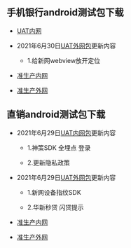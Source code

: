 ## 手机银行android测试包下载

+ [UAT内网](https://www.pgyer.com/pmobile_uat_n)


+ 2021年6月30日[UAT外网包](https://www.pgyer.com/pmobile_uat_w)更新内容

	+ 1.给新网webview放开定位



+ [准生产内网](https://www.pgyer.com/pmobile_zsc_n)

+ [准生产外网](https://www.pgyer.com/pmobile_zsc_w)

## 直销android测试包下载

+ 2021年6月29日[UAT内网包](https://www.pgyer.com/dsbank_uat)更新内容

	+ 1.神策SDK 全埋点 登录

	+ 2.更新隐私政策

+ 2021年6月29日[UAT外网包](https://www.pgyer.com/dsbank_uat_w)更新内容

	+ 1.新网设备指纹SDK

	+ 2.华新秒贷 闪贷提示

+ [准生产内网](https://www.pgyer.com/dsbank_zsc)

+ [准生产外网](https://www.pgyer.com/dsbank_zsc_w)
